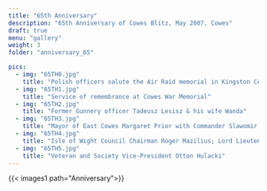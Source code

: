 ```yaml
---
title: "65th Anniversary"
description: "65th Anniversary of Cowes Blitz, May 2007, Cowes"
draft: true
menu: "gallery"
weight: 3
folder: "anniversary_65"

pics:
  - img: "65TH0.jpg"
    title: "Polish officers salute the Air Raid memorial in Kingston Cemetery, East Cowes"
  - img: "65TH1.jpg"
    title: "Service of remembrance at Cowes War Memorial"
  - img: "65TH2.jpg"
    title: "Former Gunnery officer Tadeusz Lesisz & his wife Wanda"
  - img: "65TH3.jpg"
    title: "Mayor of East Cowes Margaret Prior with Commander Slawomir Kudela, O-i-C of Museum, and Commander Jerzy Lubkowski, O-i-C of Ship"
  - img: "65TH4.jpg"
    title: "Isle of Wight Council Chairman Roger Mazilius; Lord Lieutenant of IW Maj. Gen. Martin White; IW High Sheriff David Langdon"
  - img: "65TH5.jpg"
    title: "Veteran and Society Vice-President Otton Hulacki"
---
```


 {{< images1 path="Anniversary">}}

